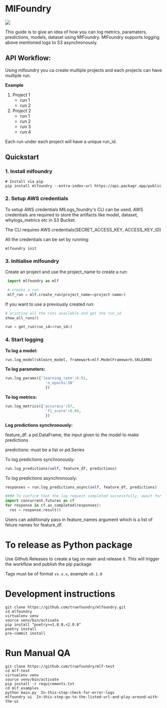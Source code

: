 # MlFoundry

![](https://github.com/MyName/my-project/workflows/Project%20Tests/badge.svg)

This guide is to give an idea of how you can log metrics, paramaters, predictions, models, dataset using MlFoundry. MlFoundry supports logging above mentioned logs to S3 asynchronously.

## API Workflow:

Using mlfoundry you ca create multiple projects and each projects can have multiple run.

**Example**

1. Project 1
   - run 1
   - run 2
2. Project 2
   - run 1
   - run 2
   - run 3
   - run 4

Each run under each project will have a unique run_id.

## Quickstart

### 1. Install mlfoundry

```
# Install via pip
pip install mlfoundry --extra-index-url https://api.packagr.app/public
```

### 2. Setup AWS credentials

To setup AWS credentials MlLogs_foundry's CLI can be used. AWS credentials are required to store the artifacts like model, dataset, whylogs_metrics etc in S3 Bucket.

The CLI requires AWS credentials(SECRET_ACCESS_KEY, ACCESS_KEY_ID)

All the credentials can be set by running:

`mlfoundry init`

### 3. Initialise mlfoundry

Create an project and use the project_name to create a run:

```python
 import mlfoundry as mlf

 # create a run
 mlf_run = mlf.create_run(project_name=<project-name>)
```

If you want to use a previously created run:

```python
# printing all the runs available and get the run_id
show_all_runs()

run = get_run(run_id=<run_id>)
```

### 4. Start logging

**To log a model:**

```python
run.log_model(sklearn_model, framework=mlf.ModelFramework.SKLEARN)
```

**To log parameters:**

```python
run.log_params({'learning_rate':0.01,
                  'n_epochs:10'
                  })
```

**To log metrics:**

```python
run.log_metrics({'accuracy':87,
                  'f1_score':0.84,
                  })
```

**Log predictions synchronously:**

feature_df: a pd.DataFrame, the input given to the model to make predictions

predictions: must be a list or pd.Series

To log predictions synchronously:

```python
run.log_predictions(self, feature_df, predictions)
```

To log predictions asynchronously:

```python
responses = run.log_predictions_async(self, feature_df, predictions)

#### To confirm that the log request completed successfully, await for futures to resolve: This is a blocking call
import concurrent.futures as cf
for response in cf.as_completed(responses):
  res = response.result()
```

Users can additionaly pass in feature_names argument which is a list of feture names for feature_df.

# To release as Python package

Use Github Releases to create a tag on main and release it. This will trigger the workflow and publish the pip package

Tags must be of format `vx.x.x`, example `v0.1.0`

# Development instructions

```
git clone https://github.com/truefoundry/mlfoundry.git
cd mlfoundry
virtualenv venv
source venv/bin/activate
pip install "poetry>=1.8.0,<2.0.0"
poetry install
pre-commit install
```

# Run Manual QA
```
git clone https://github.com/truefoundry/mlf-test
cd mlf-test
virtualenv venv
source venv/bin/activate
pip install -r requirements.txt
cd mlf_examples
python main.py  In-this-step-check-for-error-logs
mlfoundry ui  In-this-step-go-to-the-listed-url-and-play-around-with-the-ui
```
